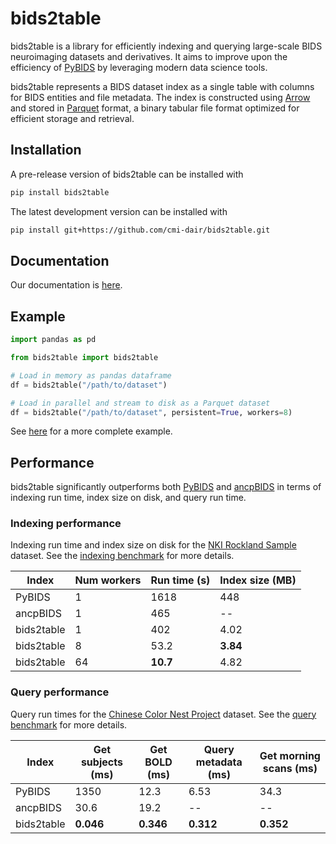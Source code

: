 # bids2table

bids2table is a library for efficiently indexing and querying large-scale BIDS neuroimaging datasets and derivatives. It aims to improve upon the efficiency of [PyBIDS](https://github.com/bids-standard/pybids) by leveraging modern data science tools.

bids2table represents a BIDS dataset index as a single table with columns for BIDS entities and file metadata. The index is constructed using [Arrow](https://arrow.apache.org/) and stored in [Parquet](https://parquet.apache.org/) format, a binary tabular file format optimized for efficient storage and retrieval.

## Installation

A pre-release version of bids2table can be installed with

```sh
pip install bids2table
```

The latest development version can be installed with

```sh
pip install git+https://github.com/cmi-dair/bids2table.git
```

## Documentation

Our documentation is [here](https://cmi-dair.github.io/bids2table/).

## Example

```python
import pandas as pd

from bids2table import bids2table

# Load in memory as pandas dataframe
df = bids2table("/path/to/dataset")

# Load in parallel and stream to disk as a Parquet dataset
df = bids2table("/path/to/dataset", persistent=True, workers=8)
```

See [here](example/example.ipynb) for a more complete example.

## Performance

bids2table significantly outperforms both [PyBIDS](https://github.com/bids-standard/pybids) and [ancpBIDS](https://github.com/ANCPLabOldenburg/ancp-bids) in terms of indexing run time, index size on disk, and query run time.

### Indexing performance

Indexing run time and index size on disk for the [NKI Rockland Sample](https://fcon_1000.projects.nitrc.org/indi/pro/nki.html) dataset. See the [indexing benchmark](benchmark/indexing) for more details.

| Index | Num workers | Run time (s) | Index size (MB) |
| -- | -- | -- | -- |
| PyBIDS | 1 | 1618 | 448 |
| ancpBIDS | 1 | 465 | -- |
| bids2table | 1 | 402 | 4.02 |
| bids2table | 8 | 53.2 | **3.84** |
| bids2table | 64 | **10.7** | 4.82 |


### Query performance

Query run times for the [Chinese Color Nest Project](http://deepneuro.bnu.edu.cn/?p=163) dataset. See the [query benchmark](benchmark/query) for more details.

| Index | Get subjects (ms) | Get BOLD (ms) | Query metadata (ms) | Get morning scans (ms) |
| -- | -- | -- | -- | -- |
| PyBIDS | 1350 | 12.3 | 6.53 | 34.3 |
| ancpBIDS | 30.6 | 19.2 | -- | -- |
| bids2table | **0.046** | **0.346** | **0.312** | **0.352** |
